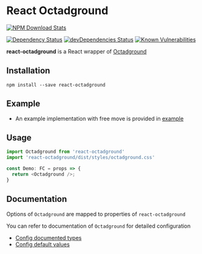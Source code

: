 # React Octadground
[![NPM Download Stats](https://nodei.co/npm/react-octadground.png?downloads=true)](https://www.npmjs.com/package/react-octadground)

[![Dependency Status](https://david-dm.org/dechristopher/react-octadground.svg)](https://david-dm.org/dechristopher/react-octadground)
[![devDependencies Status](https://david-dm.org/dechristopher/react-octadground/dev-status.svg)](https://david-dm.org/dechristopher/react-octadground?type=dev)
[![Known Vulnerabilities](https://snyk.io/test/github/dechristopher/react-octadground/badge.svg?targetFile=package.json)](https://snyk.io/test/github/dechristopher/react-octadground?targetFile=package.json)

**react-octadground** is a React wrapper of [Octadground](https://github.com/dechristopher/octadground)


## Installation

```
npm install --save react-octadground
```

## Example

- An example implementation with free move is provided in [example](https://github.com/dechristopher/react-octadground/tree/master/example)

## Usage

```js
import Octadground from 'react-octadground'
import 'react-octadground/dist/styles/octadground.css'

const Demo: FC = props => {
  return <Octadground />;
}
```

## Documentation

Options of `Octadground` are mapped to properties of `react-octadground`

You can refer to documentation of `Octadground` for detailed configuration

- [Config documented types](https://github.com/dechristopher/octadground/tree/master/src/config.ts)
- [Config default values](https://github.com/dechristopher/octadground/tree/master/src/state.ts)


